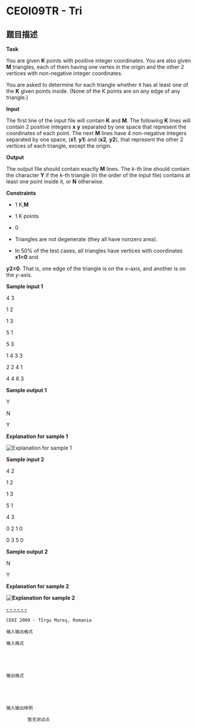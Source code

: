 # CEOI09TR - Tri

## 题目描述

**Task**

You are given **K** points with positive integer coordinates. You are also given **M** triangles, each of them having one vertex in the origin and the other 2 vertices with non-negative integer coordinates.

You are asked to determine for each triangle whether it has at least one of the **K** given points inside. (None of the K points are on any edge of any triangle.)

**Input**

The first line of the input file will contain **K** and **M**. The following **K** lines will contain 2 positive integers **x** **y** separated by one space that represent the coordinates of each point. The next **M** lines have 4 non-negative integers separated by one space, (**x1**, **y1**) and (**x2**, **y2**), that represent the other 2 vertices of each triangle, except the origin.

**Output**

The output file should contain exactly **M** lines. The _k_-th line should contain the character **Y** if the _k_-th triangle (in the order of the input file) contains at least one point inside it, or **N** otherwise.

**Constraints**

- 1 K,**M**

- 1 K points

- 0

- Triangles are not degenerate (they all have nonzero area).

- In 50% of the test cases, all triangles have vertices with coordinates **x1=0** and

**y2=0**. That is, one edge of the triangle is on the _x_-axis, and another is on the _y_-axis.

**Sample input 1**

4 3

1 2

1 3

5 1

5 3

1 4 3 3

2 2 4 1

4 4 6 3

**Sample output 1**

Y

N

Y

**Explanation for sample 1**

![Explanation for sample 1](https://cdn.luogu.com.cn/upload/vjudge_pic/SP5902/858d5aec248ccee9033e9896d37a709a5e825fca.png)

**Sample input 2**

4 2

1 2

1 3

5 1

4 3

0 2 1 0

0 3 5 0

**Sample output 2**

N

Y

**Explanation for sample 2**

**![Explanation for sample 2](https://cdn.luogu.com.cn/upload/vjudge_pic/SP5902/047e8c4ab112bbb8c4a5280abbec8ebe480adde2.png)**

[**- - - - - -**](http://www.ceoi2009.ro)

`CEOI 2009 - Tîrgu Mureş, Romania`

    输入输出格式

    输入格式

    

    

    输出格式

    

    

    输入输出样例

            暂无测试点

    

    

    

<!--  -->

